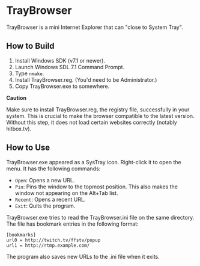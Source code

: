 TrayBrowser
===========

TrayBrowser is a mini Internet Explorer that can "close to System Tray".

How to Build
------------

 1. Install Windows SDK (v7.1 or newer).
 2. Launch Windows SDL 7.1 Command Prompt.
 3. Type `nmake`.
 4. Install TrayBrowser.reg. (You'd need to be Administrator.)
 5. Copy TrayBrowser.exe to somewhere.

**Caution**

Make sure to install TrayBrowser.reg, the registry file,
successfully in your system. This is crucial to make the browser
compatible to the latest version. Without this step, it does not
load certain websites correctly (notably hitbox.tv).

How to Use
----------

TrayBrowser.exe appeared as a SysTray icon. Right-click it to open the menu.
It has the following commands:

 * `Open`: Opens a new URL.
 * `Pin`: Pins the window to the topmost position.
   This also makes the window not appearing on the Alt+Tab list.
 * `Recent`: Opens a recent URL.
 * `Exit`: Quits the program.

TrayBrowser.exe tries to read the TrayBrowser.ini file on the same directory.
The file has bookmark entries in the following format:

    [bookmarks]
    url0 = http://twitch.tv/ffstv/popup
    url1 = http://rtmp.example.com/

The program also saves new URLs to the .ini file when it exits.
